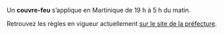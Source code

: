 <div class="conseil conseil-jaune">

Un **couvre-feu** s’applique en Martinique de 19 h à 5 h du matin.

</div>

Retrouvez les règles en vigueur actuellement [sur le site de la préfecture](https://www.martinique.gouv.fr/Politiques-publiques/Environnement-sante-publique/Sante/Informations-COVID-19/La-Martinique-face-au-COVID-19-mesures-attestations-recommandations).
